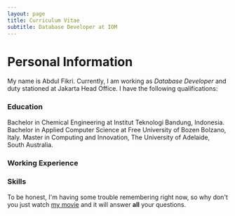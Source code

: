 ```yaml
---
layout: page
title: Curriculum Vitae
subtitle: Database Developer at IOM
---
```

# Personal Information
My name is Abdul Fikri. Currently, I am working as *Database Developer* and duty stationed at Jakarta Head Office. I have the following qualifications:

### Education
Bachelor in Chemical Engineering at Institut Teknologi Bandung, Indonesia.
Bachelor in Applied Computer Science at Free University of Bozen Bolzano, Italy.
Master in Computing and Innovation, The University of Adelaide, South Australia.

### Working Experience

### Skills

To be honest, I'm having some trouble remembering right now, so why don't you just watch [my movie](http://en.wikipedia.org/wiki/The_Princess_Bride_%28film%29) and it will answer **all** your questions.
